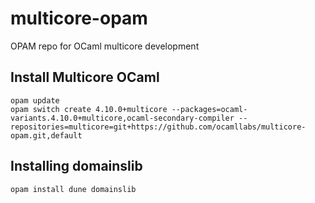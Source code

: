 # multicore-opam
OPAM repo for OCaml multicore development

## Install Multicore OCaml

```
opam update
opam switch create 4.10.0+multicore --packages=ocaml-variants.4.10.0+multicore,ocaml-secondary-compiler --repositories=multicore=git+https://github.com/ocamllabs/multicore-opam.git,default
```

## Installing domainslib

```
opam install dune domainslib
```
